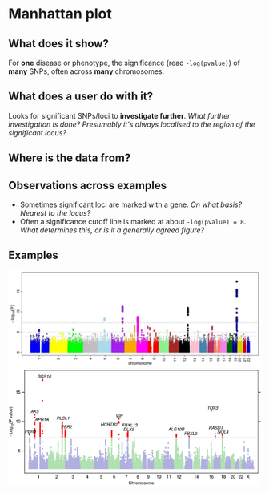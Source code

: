 # Manhattan plot

## What does it show?
For **one** disease or phenotype, the significance (read `-log(pvalue)`) of **many** SNPs, often across **many** chromosomes.

## What does a user do with it?
Looks for significant SNPs/loci to **investigate further**. *What further investigation is done? Presumably it's always localised to the region of the significant locus?*

## Where is the data from?


## Observations across examples
* Sometimes significant loci are marked with a gene. *On what basis? Nearest to the locus?*
* Often a significance cutoff line is marked at about `-log(pvalue) = 8`. *What determines this, or is it a generally agreed figure?*

## Examples
![1](screenshots/manhattan-plot-1.png)
![2](screenshots/manhattan-plot-2.jpg)
